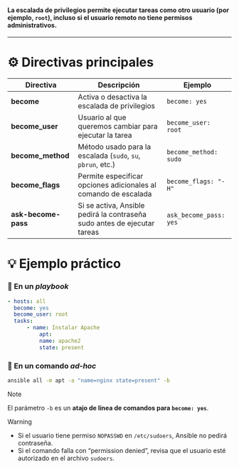 #### La **escalada de privilegios** permite ejecutar tareas como **otro usuario** (por ejemplo, `root`), incluso si el usuario remoto no tiene permisos administrativos.

---
# ⚙️ Directivas principales

| Directiva           | Descripción                                                              | Ejemplo                |
| ------------------- | ------------------------------------------------------------------------ | ---------------------- |
| **become**          | Activa o desactiva la escalada de privilegios                            | `become: yes`          |
| **become_user**     | Usuario al que queremos cambiar para ejecutar la tarea                   | `become_user: root`    |
| **become_method**   | Método usado para la escalada (`sudo`, `su`, `pbrun`, etc.)              | `become_method: sudo`  |
| **become_flags**    | Permite especificar opciones adicionales al comando de escalada          | `become_flags: "-H"`   |
| **ask-become-pass** | Si se activa, Ansible pedirá la contraseña sudo antes de ejecutar tareas | `ask_become_pass: yes` |
# 💡 Ejemplo práctico

### 🧾 En un _playbook_

```yaml
- hosts: all   
  become: yes   
  become_user: root   
  tasks:     
	  - name: Instalar Apache       
		  apt:         
		  name: apache2         
		  state: present
```
### 💬 En un comando _ad-hoc_
```bash
ansible all -m apt -a "name=nginx state=present" -b
```

> [!Note] 
> El parámetro `-b` es un **atajo de línea de comandos para `become: yes`**.

> [!Warning]
> - Si el usuario tiene permiso `NOPASSWD` en `/etc/sudoers`, Ansible no pedirá contraseña.
> - Si el comando falla con “permission denied”, revisa que el usuario esté autorizado en el archivo `sudoers`.


